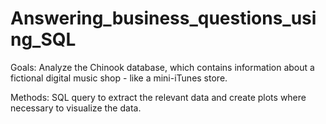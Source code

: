 # Answering_business_questions_using_SQL
Goals: Analyze the Chinook database, which contains information about a fictional digital music shop - like a mini-iTunes store.

Methods: SQL query to extract the relevant data and create plots where necessary to visualize the data.
